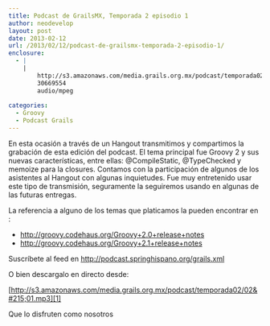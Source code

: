 ```yaml
---
title: Podcast de GrailsMX, Temporada 2 episodio 1
author: neodevelop
layout: post
date: 2013-02-12
url: /2013/02/12/podcast-de-grailsmx-temporada-2-episodio-1/
enclosure:
  - |
    |
        http://s3.amazonaws.com/media.grails.org.mx/podcast/temporada02/02x01.mp3
        30669554
        audio/mpeg
        
categories:
  - Groovy
  - Podcast Grails
---
```

En esta ocasión a través de un Hangout transmitimos y compartimos la grabación de esta edición del podcast. El tema principal fue Groovy 2 y sus nuevas características, entre ellas: @CompileStatic, @TypeChecked y memoize para la closures. Contamos con la participación de algunos de los asistentes al Hangout con algunas inquietudes. Fue muy entretenido usar este tipo de transmisión, seguramente la seguiremos usando en algunas de las futuras entregas.

La referencia a alguno de los temas que platicamos la pueden encontrar en :

  * <http://groovy.codehaus.org/Groovy+2.0+release+notes>
  * <http://groovy.codehaus.org/Groovy+2.1+release+notes>

Suscríbete al feed en <http://podcast.springhispano.org/grails.xml>

O bien descargalo en directo desde:

[http://s3.amazonaws.com/media.grails.org.mx/podcast/temporada02/02&#215;01.mp3][1]

Que lo disfruten como nosotros

 [1]: http://s3.amazonaws.com/media.grails.org.mx/podcast/temporada02/02x01.mp3